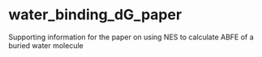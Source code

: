 # water_binding_dG_paper

Supporting information for the paper on using NES to calculate ABFE of a buried water molecule
